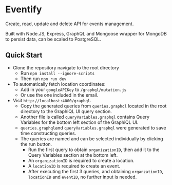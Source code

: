 # Eventify
Create, read, update and delete API for events management.

Built with Node.JS, Express, GraphQL and Mongoose wrapper for MongoDB to persist data, can be scaled to PostgreSQL.


## Quick Start
- Clone the repository navigate to the root directory
  - Run `npm install --ignore-scripts` 
  - Then run `npm run dev`
- To automatically fetch location coordinates:
  - Add in your `googleAPIKey` to `/graphql/mutation.js`
  - Or use the one included in the email.
- Visit `http://localhost:4000/graphql`.
  - Copy the generated queries from `queries.graphql` located in the root directory to the GraphiQL UI query section.
  - Another file is called `queryVariables.graphql` contains Query Variables for the bottom left section of the GraphiQL UI.
  - `queries.graphql`and `queryVariables.graphql` were generated to save time constructing queries.
  - The queries are named and can be selected individually by clicking the run button.
    - Run the first query to obtain `organizationID`, then add it to the Query Variables section at the bottom left.
    - An `organizationID` is required to create a location.
    - A `locationID` is required to create an event.
    - After executing the first 3 queries, and obtaining `organzationID`, `locationID` and `eventID`, no further input is needed.

